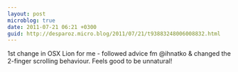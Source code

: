 ```yaml
---
layout: post
microblog: true
date: 2011-07-21 06:21 +0300
guid: http://desparoz.micro.blog/2011/07/21/t93883248006008832.html
---
```

1st change in OSX Lion for me - followed advice fm @ihnatko &amp; changed the 2-finger scrolling behaviour. Feels good to be unnatural!
